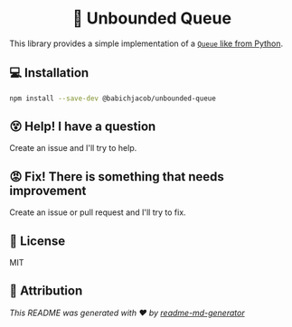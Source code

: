<h1 align="center">📨 Unbounded Queue</h1>

This library provides a simple implementation of a [`Queue` like from Python](https://docs.python.org/3/library/asyncio-queue.html#queue).

## 💻 Installation

```sh
npm install --save-dev @babichjacob/unbounded-queue
```

## 😵 Help! I have a question

Create an issue and I'll try to help.

## 😡 Fix! There is something that needs improvement

Create an issue or pull request and I'll try to fix.

## 📄 License

MIT

## 🙏 Attribution

_This README was generated with ❤️ by [readme-md-generator](https://github.com/kefranabg/readme-md-generator)_
